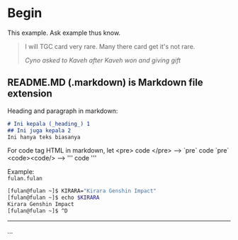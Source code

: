 # Begin
This example. Ask example thus know.

> I will TGC card very rare. Many there card get it's not rare.
>
> _Cyno asked to Kaveh after Kaveh won and giving gift_

## README.MD (.markdown) is Markdown file extension
Heading and paragraph in markdown:
```markdown
# Ini kepala (_heading_) 1
## Ini juga kepala 2
Ini hanya teks biasanya
```

For code tag HTML in markdown,
let &lt;pre&gt; code &lt;/pre&gt; --> \`pre\` code \`pre\`
&lt;code&gt;&lt;code/&gt; --> \'\'\' code \'\'\'

Example: <br/>
`fulan.fulan`
```sh title="fulan@fulan - Ini contoh, Kirara"
[fulan@fulan ~]$ KIRARA="Kirara Genshin Impact"
[fulan@fulan ~]$ echo $KIRARA
Kirara Genshin Impact
[fulan@fulan ~]$ ^D
```

---

...
